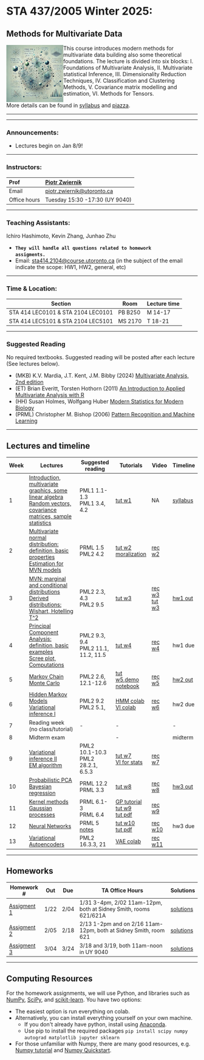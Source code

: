 # STA 437/2005  Winter 2025: 
## Methods for Multivariate Data


<img src="pics/cover.png" align="left" width="150"> This course introduces modern methods for multivariate data building also some theoretical foundations. The lecture is divided into six blocks: I. Foundations of Multivariate Analysis, II. Multivariate statistical Inference, III. Dimensionality Reduction Techniques, IV. Classification and Clustering Methods, V. Covariance matrix modelling and estimation, VI. Methods for Tensors.






More details can be found in [syllabus](syllabus/syllabus.pdf) and [piazza](https://piazza.com/utoronto.ca/winter2025/sta437).

***
***

### Announcements:

- Lectures begin on Jan 8/9!

***

### Instructors:

| Prof |  [Piotr Zwiernik](https://pzwiernik.github.io/) |
| :--- | :--- |
| Email | piotr.zwiernik@utoronto.ca |
| Office hours | Tuesday 15:30 -17:30 (UY 9040)|

***

### Teaching Assistants:
Ichiro Hashimoto, Kevin Zhang, Junhao Zhu 
- <code><b>They will handle all questions related to homework assigments.</b></code>
- Email: sta414.2104@course.utoronto.ca (in the subject of the email indicate the scope: HW1, HW2, general, etc)
  

***

### Time & Location:

| Section | Room | Lecture time| 
| --- | --- | --- | 
| STA 414 LEC0101 & STA 2104 LEC0101| PB B250 | M 14-17 | 
| STA 414 LEC5101 & STA 2104 LEC5101 | MS 2170 | T 18-21 | 


***

### Suggested Reading
No required textbooks. Suggested reading will be posted after each lecture (See lectures below).
* (MKB) K.V. Mardia, J.T. Kent, J.M. Bibby (2024) [Multivariate Analysis, 2nd edition](https://www.wiley.com/en-us/Multivariate+Analysis%2C+2nd+Edition-p-9781118738023)
* (ET) Brian Everitt, Torsten Hothorn (2011) [An Introduction to Applied Multivariate Analysis with R]()
* (HH) Susan Holmes, Wolfgang Huber [Modern Statistics for Modern Biology](https://web.stanford.edu/class/bios221/book/)
*	(PRML) Christopher M. Bishop (2006) [Pattern Recognition and Machine Learning](https://www.microsoft.com/en-us/research/people/cmbishop/prml-book/)
***

## Lectures and timeline

| Week | Lectures  | Suggested reading | Tutorials | Video | Timeline |
| --- |  --- | --- | --- | --- | --- | 
| 1 | [Introduction, multivariate graphics, some linear algebra<br/>Random vectors, covariance matrices, sample statistics]()  | PML1 1.1-1.3 <br/> PML1 3.4, 4.2  |  [tut w1](slides/w01/tut01/tut01.pdf) | NA | [syllabus](syllabus/syllabus.pdf) |
| 2 | [Multivariate normal distribution: definition, basic properties <br/> Estimation for MVN models]() | PRML 1.5 <br/> PML2 4.2 | [tut w2](slides/w02/tut02.pdf)<br> [moralization](https://web.mit.edu/jmn/www/6.034/d-separation.pdf) | [rec w2](https://play.library.utoronto.ca/watch/8c39adc740c86d722215471e42f531ed) | |
| 3 | [MVN: marginal and conditional distributions <br/> Derived distributions: Wishart, Hotelling T^2]()  | PML2 2.3, 4.3 <br/> PML2 9.5 | [tut w3](slides/w03/tut03/tut03.pdf) | [rec w3<br> tut w3](https://play.library.utoronto.ca/watch/66546780843e33cd00a9ef10752dbcf4) | [hw1 out](#homeworks)  |
| 4 | [Principal Component Analysis: definition, basic examples <br/> Scree plot, Computations](slides/w04/sld04new.pdf)    | PML2 9.3, 9.4 <br/> PML2 11.1, 11.2, 11.5 | [tut w4](slides/w04/tut04.pdf)  | [rec w4](https://play.library.utoronto.ca/watch/7bf82f9fa7a0d8f640faae5885a84b02)| hw1 due |
| 5 | [Markov Chain Monte Carlo](slides/w05/sld05new.pdf)   | PML2 2.6, 12.1-12.6  | [tut w5](slides/w05/tut5appendix.pdf),[demo](https://chi-feng.github.io/mcmc-demo/)<br> [notebook](slides/w05/tut5_MCMCex.ipynb)| [rec w5](https://play.library.utoronto.ca/watch/e5a8d315b82ef1308547d5200ecf68ae) | [hw2 out](#homeworks) |
| 6 | [Hidden Markov Models <br/> Variational inference I](slides/w06/sld06new.pdf)   | PML2 9.2 <br/> PML2 5.1, | [HMM colab](https://colab.research.google.com/github/probml/dynamax/blob/main/docs/notebooks/hmm/casino_hmm_inference.ipynb) <br> [VI colab](https://colab.research.google.com/drive/1FEWTchUwZn6ybL6q0Txcyc02L-FCTq9u) | [rec w6](https://play.library.utoronto.ca/watch/2ea8805d0a03842ea43c0fd625df1f4a)| hw2 due |
| 7 | Reading week <br/> (no class/tutorial)  | - | - | |- | 
| 8 | Midterm exam   |  | - | | midterm |
| 9 | [Variational inference II <br/> EM algorithm](slides/w09/sld09new.pdf)  | PML2 10.1-10.3<br> PML2 28.2.1, 6.5.3 | [tut w7](slides/w09/Tutorial9.pdf)<br> [VI for stats](https://arxiv.org/pdf/1601.00670.pdf)| [rec w7](https://play.library.utoronto.ca/watch/4b2799538733ba9885dd9777c0665916)| |
| 10 | [Probabilistic PCA <br/> Bayesian regression](slides/w10/sld10new.pdf) | PRML 12.2 <br/> PRML 3.3| [tut w8](slides/w10/Probabilistic_PCA_tutorial.ipynb) | [rec w8](https://play.library.utoronto.ca/watch/31138cdd501061003f31e727af8de70a)| [hw3 out](#homeworks) |
| 11 | [Kernel methods <br/> Gaussian processes](slides/w11/sld11new.pdf)  | PRML 6.1-3 <br/> PRML 6.4 |  [GP tutorial](https://scikit-learn.org/stable/modules/gaussian_process.html) <br/> [tut w9](slides/w11/Kernel_regression.ipynb) <br> [tut pdf](slides/w11/Kernel_regression.pdf) | [rec w9](https://play.library.utoronto.ca/watch/93f21ab9ee5af877c2a163d7d535f8a3)|  |
| 12 | [Neural Networks](slides/w12/sld12new.pdf)  | PRML 5<br>[notes](slides/w12/nn_notes.pdf) | [tut w10](slides/w12/nn_tutorial.ipynb) <br> [tut pdf](slides/w12/nn_tutorial.pdf) |  [rec w10](https://play.library.utoronto.ca/watch/a3638cb1c889a0f68aca741c0be213bf)| hw3 due |
| 13 |  [Variational Autoencoders](slides/w13/sld13new.pdf)  | PML2 16.3.3, 21 | [VAE colab](https://colab.research.google.com/github/smartgeometry-ucl/dl4g/blob/master/variational_autoencoder.ipynb) | [rec w11](https://play.library.utoronto.ca/watch/930bef80a3dd1e947424a4b1804b86fb) |  |

<!--
| 1 | [Introduction <br/> Probabilistic Models](slides/w01/sld01.pdf) | | PML1 1.1-1.3 <br/> PML1 3.4, 4.2  |  [tut w1](slides/w01/tut01/tut01.pdf) | [syllabus](syllabus/syllabus.pdf) |
| 2 | [Decision theory <br/> Directed Graphical Models](slides/w02/sld02.pdf) || PRML 1.5 <br/> PML2 4.2| [tut w2](slides/w02/tut02.pdf) | |
| 3 | [Markov Random Fields <br/> Exact inference](slides/w03/sld03.pdf) | | PML2 2.3, 4.3 <br/> PML2 9.5 | [tut w3](slides/w03/tut03/tut03.pdf) | [hw1 out](#homeworks)  |
| 4 | [Message passing](slides/w04/L4-1.pdf) <br/> [Monte Carlo Methods](slides/w04/L4-2.pdf) |   | PML2 9.3, 9.4 <br/> PML2 11.1, 11.2, 11.5 | [tut w4](slides/w04/T4.pdf) <br/> [bonus MP worksheet - tree](slides/w04/L4_sup_Mp_tree.pdf) <br/> [bonus MP worksheet - cycle](slides/w04/L4_sup_Mp_cycle.pdf)| hw1 due |
| 5 | [Sampling I <br/> Sampling II](slides/w05/sld05.pdf) | | PML2 2.6, 12.1-12.6  | [tut w5](slides/w05/tut05.pdf)<br/>[j-notebook](slides/w05/tut5.ipynb)| [hw2 out](#homeworks) |
| 6 | [Hidden Markov Models <br/> Variational inference I](slides/w06/sld06.pdf) |  | PML2 9.2 <br/> PML2 5.1, | [colab](https://colab.research.google.com/drive/1CZbpGvV54lQmH3-nFlsw1qmPGkBY42kg?usp=sharing) | hw2 due |
| 7 | Reading week <br/> (no class/tutorial) | - | - | - |- | 
| 8 | [Midterm exam](notes/midterm.md) |  | [practice midterm](midterm/prac-mid.pdf) <br/> [solutions](midterm/prac-mid-sols.pdf) | - | midterm |
| 9 | [Variational inference II <br/> EM algorithm](slides/w09/sld09.pdf) |[rec w9](https://play.library.utoronto.ca/watch/4cbf194fe2446fc3e513748cc76b8e72) |[Blei's notes](https://www.cs.princeton.edu/courses/archive/fall11/cos597C/lectures/variational-inference-i.pdf) <br/> PML2 10.1-10.2 <br/> PML1 3.5.1, 8.7.2-8.7.3 | [tut w9](slides/w09/Tutorial9.pdf)| |
| 10 | [Probabilistic PCA <br/> Bayesian regression](slides/w10/sld10.pdf) | [rec w10](https://play.library.utoronto.ca/watch/7153bd6cac5cefe01691120748968f3d)| PRML 12.2 <br/> PRML 3.3|[tut w10](slides/w10/Probabilistic_PCA_tutorial.ipynb) | [hw3 out](#homeworks) |
| 11 | [Kernel methods <br/> Gaussian processes](slides/w12/sld12.pdf) |[rec w11](https://play.library.utoronto.ca/watch/70f79d046490dd50e484e32cf712c44f) | PRML 6.1-3 <br/> PRML 6.4 |[GP tutorial](https://scikit-learn.org/stable/modules/gaussian_process.html) <br/> [tut w11](slides/w12/Kernel_regression.ipynb) |  |
| 12 | [Neural Networks](slides/w11/lec11.pdf) | [rec w12](https://play.library.utoronto.ca/watch/a46f849c286d3d2cff963e1794a078a0) | [notes](slides/w11/nn_notes.pdf) | [NN tutorial](https://colab.research.google.com/drive/1pDBm1RRTFHcs8bmn23fM0Qc8HoTFfdGd?usp=sharing) | hw3 due |
| 13 |  [Diffusion models](./slides/w13/L13-1.pdf) <br/> Final exam review | [rec w13](https://play.library.utoronto.ca/watch/41808a0f0e925ccb1045fa38f2b6ca84) | [more detailed diffusion blog](https://lilianweng.github.io/posts/2021-07-11-diffusion-models) | - |  |
-->

***

## Homeworks

| Homework # | Out | Due | TA Office Hours | Solutions |
| --- | --- | --- | --- | --- |
|[Assigment 1](https://colab.research.google.com/drive/1wZYgVqb_qEZkHfcsw4EHCW85wVUsVT1s?usp=sharing) |1/22 |2/04 | 1/31 3-4pm, 2/02 11am-12pm, both at Sidney Smith, rooms 621/621A| [solutions](./hw/hw1/STA414_2024_HW1_Answers.pdf)|
|[Assigment 2](https://colab.research.google.com/drive/1CrlCXFbOf18Hj70H6kOlQIXJc1RciC6r?usp=sharing) |2/05 |2/18 |2/13 1-2pm and on 2/16 11am-12pm, both at Sidney Smith, room 621 |[solutions](./hw/hw2/STA414_2024_Assignment_2_Solution.pdf) |
|[Assigment 3](https://colab.research.google.com/drive/139glMCWwqZa8ZnhBm7qwC6H6r538U7r-?usp=sharing) |3/04 |3/24 | 3/18 and 3/19, both 11am-noon in UY 9040 | [solutions](./hw/hw3/STA414_2024_Assignment_3_Solutions.pdf) |




<!--
| [Homework 1](https://colab.research.google.com/drive/1Msbbvdx7ivAChhyjAy6fhjir3ZWUNVQe?usp=sharing) | 1/23| 2/05 | 1/30 & 2/01, 12:30-13:30 at Hydro 9013 |
| [Homework 2](https://colab.research.google.com/drive/178-P4pDvM4dLWcY3Gg6h4pSe51WBqn97?usp=sharing) | 2/06| 2/19 | 2/14 & 2/15 14-15 online [link](https://utoronto-my.sharepoint.com/:u:/g/personal/ma_erdogdu_utoronto_ca/EeHKYOwa7SlKodnwTIE_AbABEZGxvdiYF3iT0Bjk5IgE8Q?e=1HWA1p) |
| [Homework 3](https://colab.research.google.com/drive/1eIWqYbkrPbwy4YAG68XpsGt9YFoeaxTP?usp=sharing) | 3/09| 3/27 | 3/22 & 3/23, 13-14 at UY9040 |
-->


***

## Computing Resources
For the homework assignments, we will use Python, and libraries such as [NumPy](https://numpy.org/), [SciPy](https://www.scipy.org/), and [scikit-learn](https://scikit-learn.org/stable/). You have two options:

* The easiest option is run everything on colab.
* Alternatively, you can install everything yourself on your own machine.
   * If you don't already have python, install using [Anaconda](https://www.anaconda.com/distribution/).
   * Use pip to install the required packages
   `pip install scipy numpy autograd matplotlib jupyter sklearn`
* For those unfamiliar with Numpy, there are many good resources, e.g. [Numpy tutorial](https://realpython.com/numpy-tutorial/) and [Numpy Quickstart](https://numpy.org/devdocs/user/quickstart.html).
